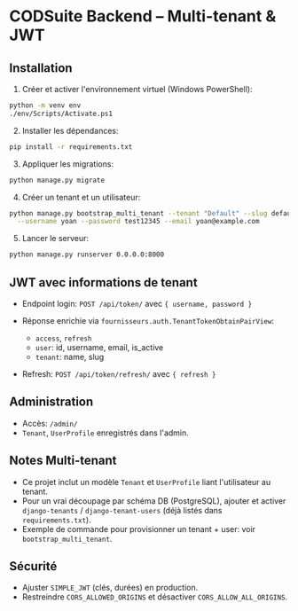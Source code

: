 # CODSuite Backend – Multi-tenant & JWT

## Installation

1. Créer et activer l'environnement virtuel (Windows PowerShell):
```bash
python -m venv env
./env/Scripts/Activate.ps1
```

2. Installer les dépendances:
```bash
pip install -r requirements.txt
```

3. Appliquer les migrations:
```bash
python manage.py migrate
```

4. Créer un tenant et un utilisateur:
```bash
python manage.py bootstrap_multi_tenant --tenant "Default" --slug default \
  --username yoan --password test12345 --email yoan@example.com
```

5. Lancer le serveur:
```bash
python manage.py runserver 0.0.0.0:8000
```

## JWT avec informations de tenant

- Endpoint login: `POST /api/token/` avec `{ username, password }`
- Réponse enrichie via `fournisseurs.auth.TenantTokenObtainPairView`:
  - `access`, `refresh`
  - `user`: id, username, email, is_active
  - `tenant`: name, slug

- Refresh: `POST /api/token/refresh/` avec `{ refresh }`

## Administration

- Accès: `/admin/`
- `Tenant`, `UserProfile` enregistrés dans l'admin.

## Notes Multi-tenant

- Ce projet inclut un modèle `Tenant` et `UserProfile` liant l'utilisateur au tenant.
- Pour un vrai découpage par schéma DB (PostgreSQL), ajouter et activer `django-tenants` / `django-tenant-users` (déjà listés dans `requirements.txt`).
- Exemple de commande pour provisionner un tenant + user: voir `bootstrap_multi_tenant`.

## Sécurité

- Ajuster `SIMPLE_JWT` (clés, durées) en production.
- Restreindre `CORS_ALLOWED_ORIGINS` et désactiver `CORS_ALLOW_ALL_ORIGINS`.
